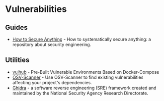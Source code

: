 # Vulnerabilities

## Guides

- [How to Secure Anything](https://github.com/veeral-patel/how-to-secure-anything) - How to systematically secure anything: a repository about security engineering.

## Utilities

- [vulhub](https://github.com/vulhub/vulhub) - Pre-Built Vulnerable Environments Based on Docker-Compose
- [OSV-Scanner](https://github.com/google/osv-scanner) - Use OSV-Scanner to find existing vulnerabilities affecting your project's dependencies.
- [Ghidra](https://github.com/NationalSecurityAgency/ghidra) - a software reverse engineering (SRE) framework created and maintained by the National Security Agency Research Directorate.
